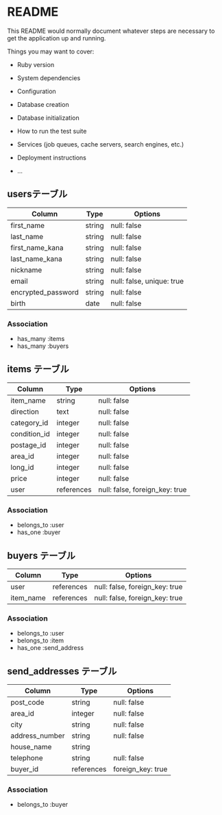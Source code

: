 # README

This README would normally document whatever steps are necessary to get the
application up and running.

Things you may want to cover:

* Ruby version

* System dependencies

* Configuration

* Database creation

* Database initialization

* How to run the test suite

* Services (job queues, cache servers, search engines, etc.)

* Deployment instructions

* ...

## usersテーブル

|Column               |Type    |Options                    |
|---------------------|--------|---------------------------|
| first_name          | string | null: false               |
| last_name           | string | null: false               |
| first_name_kana     | string | null: false               |
| last_name_kana      | string | null: false               |
| nickname            | string | null: false               |
| email               | string | null: false, unique: true |
| encrypted_password  | string | null: false               |
| birth               | date   | null: false               |



### Association
- has_many :items
- has_many :buyers

## items テーブル

| Column       | Type       | Options                        |
| -------------| ---------- | ------------------------------ |
| item_name    | string     | null: false                    |
| direction    | text       | null: false                    |
| category_id  | integer    | null: false                    |
| condition_id | integer    | null: false                    |
| postage_id   | integer    | null: false                    |
| area_id      | integer    | null: false                    |
| long_id      | integer    | null: false                    |
| price        | integer    | null: false                    |
| user         | references | null: false, foreign_key: true |


### Association

- belongs_to :user
- has_one :buyer

## buyers テーブル

| Column      | Type       | Options                        |
| ------------| ---------- | ------------------------------ |
| user        | references | null: false, foreign_key: true |
| item_name   | references | null: false, foreign_key: true |

### Association

- belongs_to :user
- belongs_to :item
- has_one :send_address

## send_addresses テーブル

| Column         | Type       | Options           |
| ---------------| ---------- | ----------------- |
| post_code      | string     | null: false       |
| area_id        | integer    | null: false       |
| city           | string     | null: false       |
| address_number | string     | null: false       |
| house_name     | string     |                   |
| telephone      | string     | null: false       |
| buyer_id       | references | foreign_key: true |

### Association

- belongs_to :buyer